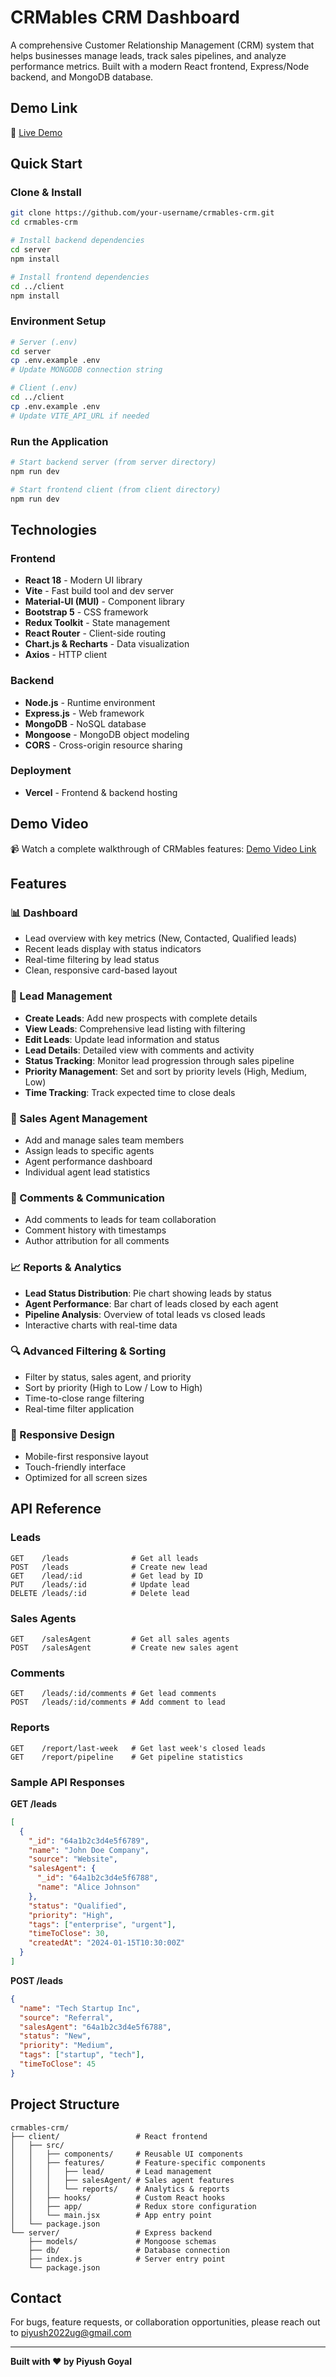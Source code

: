 # **CRMables CRM Dashboard**

A comprehensive Customer Relationship Management (CRM) system that helps businesses manage leads, track sales pipelines, and analyze performance metrics. Built with a modern React frontend, Express/Node backend, and MongoDB database.

## **Demo Link**
🚀 [Live Demo](https://crmables-frontend.vercel.app/)

## **Quick Start**

### **Clone & Install**
```bash
git clone https://github.com/your-username/crmables-crm.git
cd crmables-crm

# Install backend dependencies
cd server
npm install

# Install frontend dependencies  
cd ../client
npm install
```

### **Environment Setup**
```bash
# Server (.env)
cd server
cp .env.example .env
# Update MONGODB connection string

# Client (.env) 
cd ../client
cp .env.example .env
# Update VITE_API_URL if needed
```

### **Run the Application**
```bash
# Start backend server (from server directory)
npm run dev

# Start frontend client (from client directory) 
npm run dev
```

## **Technologies**

### **Frontend**
- **React 18** - Modern UI library
- **Vite** - Fast build tool and dev server
- **Material-UI (MUI)** - Component library
- **Bootstrap 5** - CSS framework
- **Redux Toolkit** - State management
- **React Router** - Client-side routing
- **Chart.js & Recharts** - Data visualization
- **Axios** - HTTP client

### **Backend**
- **Node.js** - Runtime environment
- **Express.js** - Web framework
- **MongoDB** - NoSQL database
- **Mongoose** - MongoDB object modeling
- **CORS** - Cross-origin resource sharing

### **Deployment**
- **Vercel** - Frontend & backend hosting

## **Demo Video**
📹 Watch a complete walkthrough of CRMables features: [Demo Video Link](https://youtu.be/1rSe-7t55FI)

## **Features**

### **📊 Dashboard**
- Lead overview with key metrics (New, Contacted, Qualified leads)
- Recent leads display with status indicators
- Real-time filtering by lead status
- Clean, responsive card-based layout

### **👥 Lead Management**
- **Create Leads**: Add new prospects with complete details
- **View Leads**: Comprehensive lead listing with filtering
- **Edit Leads**: Update lead information and status
- **Lead Details**: Detailed view with comments and activity
- **Status Tracking**: Monitor lead progression through sales pipeline
- **Priority Management**: Set and sort by priority levels (High, Medium, Low)
- **Time Tracking**: Track expected time to close deals

### **💼 Sales Agent Management**
- Add and manage sales team members
- Assign leads to specific agents
- Agent performance dashboard
- Individual agent lead statistics

### **💬 Comments & Communication**
- Add comments to leads for team collaboration
- Comment history with timestamps
- Author attribution for all comments

### **📈 Reports & Analytics**
- **Lead Status Distribution**: Pie chart showing leads by status
- **Agent Performance**: Bar chart of leads closed by each agent
- **Pipeline Analysis**: Overview of total leads vs closed leads
- Interactive charts with real-time data

### **🔍 Advanced Filtering & Sorting**
- Filter by status, sales agent, and priority
- Sort by priority (High to Low / Low to High)
- Time-to-close range filtering
- Real-time filter application

### **📱 Responsive Design**
- Mobile-first responsive layout
- Touch-friendly interface
- Optimized for all screen sizes

## **API Reference**

### **Leads**
```http
GET    /leads              # Get all leads
POST   /leads              # Create new lead
GET    /lead/:id           # Get lead by ID
PUT    /leads/:id          # Update lead
DELETE /leads/:id          # Delete lead
```

### **Sales Agents**
```http
GET    /salesAgent         # Get all sales agents
POST   /salesAgent         # Create new sales agent
```

### **Comments**
```http
GET    /leads/:id/comments # Get lead comments
POST   /leads/:id/comments # Add comment to lead
```

### **Reports**
```http
GET    /report/last-week   # Get last week's closed leads
GET    /report/pipeline    # Get pipeline statistics
```

### **Sample API Responses**

**GET /leads**
```json
[
  {
    "_id": "64a1b2c3d4e5f6789",
    "name": "John Doe Company",
    "source": "Website",
    "salesAgent": {
      "_id": "64a1b2c3d4e5f6788",
      "name": "Alice Johnson"
    },
    "status": "Qualified",
    "priority": "High",
    "tags": ["enterprise", "urgent"],
    "timeToClose": 30,
    "createdAt": "2024-01-15T10:30:00Z"
  }
]
```

**POST /leads**
```json
{
  "name": "Tech Startup Inc",
  "source": "Referral", 
  "salesAgent": "64a1b2c3d4e5f6788",
  "status": "New",
  "priority": "Medium",
  "tags": ["startup", "tech"],
  "timeToClose": 45
}
```

## **Project Structure**

```
crmables-crm/
├── client/                 # React frontend
│   ├── src/
│   │   ├── components/     # Reusable UI components
│   │   ├── features/       # Feature-specific components
│   │   │   ├── lead/       # Lead management
│   │   │   ├── salesAgent/ # Sales agent features
│   │   │   └── reports/    # Analytics & reports
│   │   ├── hooks/          # Custom React hooks
│   │   ├── app/            # Redux store configuration
│   │   └── main.jsx        # App entry point
│   └── package.json
└── server/                 # Express backend
    ├── models/             # Mongoose schemas
    ├── db/                 # Database connection
    ├── index.js            # Server entry point
    └── package.json
```

## **Contact**

For bugs, feature requests, or collaboration opportunities, please reach out to piyush2022ug@gmail.com

---

**Built with ❤️ by Piyush Goyal**